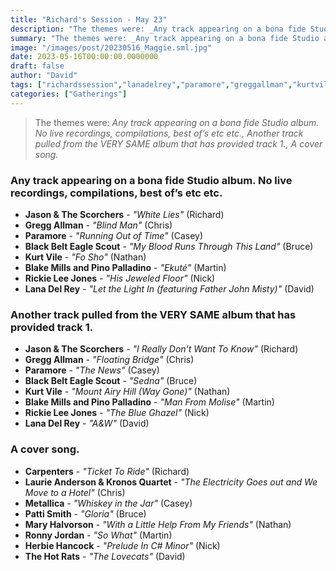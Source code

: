 ```yaml
---
title: "Richard's Session - May 23"
description: "The themes were: _Any track appearing on a bona fide Studio album. No live recordings, compilations, best of’s etc etc., Another track pulled from the VERY SAME album that has provided track 1., A cover song._"
summary: "The themes were: _Any track appearing on a bona fide Studio album. No live recordings, compilations, best of’s etc etc., Another track pulled from the VERY SAME album that has provided track 1., A cover song._"
image: "/images/post/20230516_Maggie.sml.jpg"
date: 2023-05-16T00:00:00.0000000
draft: false
author: "David"
tags: ["richardssession","lanadelrey","paramore","greggallman","kurtvile","pattismith","jasonandthescorchers","herbiehancock","rickieleejones","metallica","ronnyjordan","blackbelteaglescout","blakemillsandpinopalladino","carpenters","thehotrats","maryhalvorson","laurieandersonandkronosquartet"]
categories: ["Gatherings"]
---
```

> The themes were: _Any track appearing on a bona fide Studio album. No live recordings, compilations, best of’s etc etc., Another track pulled from the VERY SAME album that has provided track 1., A cover song._
### Any track appearing on a bona fide Studio album. No live recordings, compilations, best of’s etc etc.
- **Jason & The Scorchers** - _"White Lies"_ (Richard)
- **Gregg Allman** - _"Blind Man"_ (Chris)
- **Paramore** - _"Running Out of Time"_ (Casey)
- **Black Belt Eagle Scout** - _"My Blood Runs Through This Land"_ (Bruce)
- **Kurt Vile** - _"Fo Sho"_ (Nathan)
- **Blake Mills and Pino Palladino** - _"Ekuté"_ (Martin)
- **Rickie Lee Jones** - _"His Jeweled Floor"_ (Nick)
- **Lana Del Rey** - _"Let the Light In (featuring Father John Misty)"_ (David)
### Another track pulled from the VERY SAME album that has provided track 1.
- **Jason & The Scorchers** - _"I Really Don't Want To Know"_ (Richard)
- **Gregg Allman** - _"Floating Bridge"_ (Chris)
- **Paramore** - _"The News"_ (Casey)
- **Black Belt Eagle Scout** - _"Sedna"_ (Bruce)
- **Kurt Vile** - _"Mount Airy Hill (Way Gone)"_ (Nathan)
- **Blake Mills and Pino Palladino** - _"Man From Molise"_ (Martin)
- **Rickie Lee Jones** - _"The Blue Ghazel"_ (Nick)
- **Lana Del Rey** - _"A&W"_ (David)
### A cover song.
- **Carpenters** - _"Ticket To Ride"_ (Richard)
- **Laurie Anderson & Kronos Quartet** - _"The Electricity Goes out and We Move to a Hotel"_ (Chris)
- **Metallica** - _"Whiskey in the Jar"_ (Casey)
- **Patti Smith** - _"Gloria"_ (Bruce)
- **Mary Halvorson** - _"With a Little Help From My Friends"_ (Nathan)
- **Ronny Jordan** - _"So What"_ (Martin)
- **Herbie Hancock** - _"Prelude In C# Minor"_ (Nick)
- **The Hot Rats** - _"The Lovecats"_ (David)
